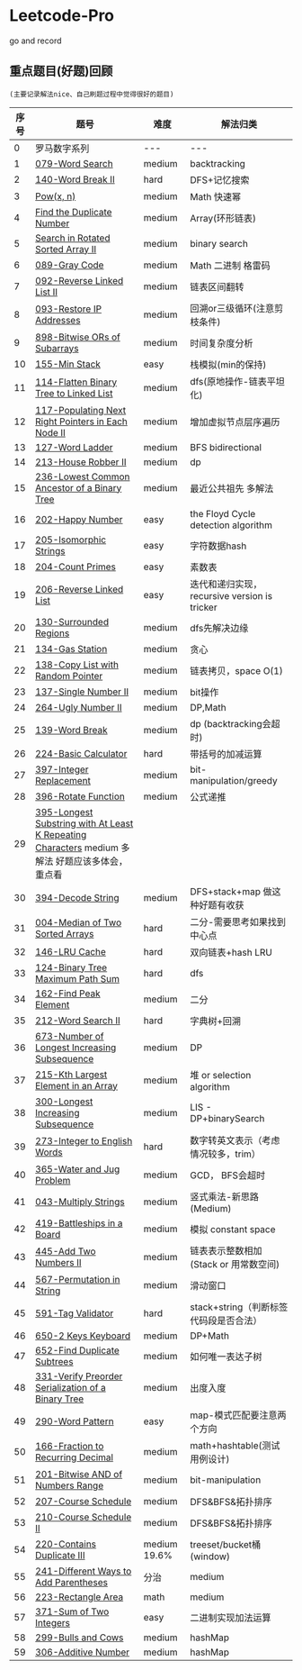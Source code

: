 # Leetcode-Pro
go and record

## 重点题目(好题)回顾
    (主要记录解法nice、自己刷题过程中觉得很好的题目)

序号    |    题号    |      难度             | 解法归类    
---     |---        |--- | --- 
0      | 罗马数字系列 | --- | ---          
1       |[079-Word Search](https://leetcode.com/problems/word-search/description/) | medium                  | backtracking
2    | [140-Word Break II](https://leetcode.com/problems/word-break-ii/description/) | hard | DFS+记忆搜索
3    | [Pow(x, n)](https://leetcode.com/problems/powx-n/description/) | medium | Math 快速幂
4    | [Find the Duplicate Number](https://leetcode.com/problems/find-the-duplicate-number/description/) | medium | Array(环形链表) 
5    | [Search in Rotated Sorted Array II](https://leetcode.com/problems/search-in-rotated-sorted-array-ii/description/) | medium | binary search
6    | [089-Gray Code](https://leetcode.com/problems/gray-code/description/) | medium | Math 二进制 格雷码
7    | [092-Reverse Linked List II](https://leetcode.com/problems/reverse-linked-list-ii/description/) | medium | 链表区间翻转
8    | [093-Restore IP Addresses](https://leetcode.com/problems/restore-ip-addresses/description/) | medium | 回溯or三级循环(注意剪枝条件)
9    | [898-Bitwise ORs of Subarrays](https://leetcode.com/problems/bitwise-ors-of-subarrays/) | medium | 时间复杂度分析
10   | [155-Min Stack](https://leetcode.com/problems/min-stack/description/) | easy | 栈模拟(min的保持)
11   | [114-Flatten Binary Tree to Linked List](https://leetcode.com/problems/flatten-binary-tree-to-linked-list/description/) | medium | dfs(原地操作-链表平坦化)
12   | [117-Populating Next Right Pointers in Each Node II](https://leetcode.com/problems/populating-next-right-pointers-in-each-node-ii/description/) | medium | 增加虚拟节点层序遍历
13   | [127-Word Ladder](https://leetcode.com/problems/word-ladder/description/) | medium | BFS bidirectional
14   | [213-House Robber II](https://leetcode.com/problems/house-robber-ii/description/) | medium | dp
15   | [236-Lowest Common Ancestor of a Binary Tree](https://leetcode.com/problems/lowest-common-ancestor-of-a-binary-tree/description/) | medium | 最近公共祖先 多解法
16   | [202-Happy Number](https://leetcode.com/problems/happy-number/description/) | easy |the Floyd Cycle detection algorithm
17   | [205-Isomorphic Strings](https://leetcode.com/problems/isomorphic-strings/description/) | easy | 字符数据hash
18   | [204-Count Primes](https://leetcode.com/problems/count-primes/description/) | easy | 素数表
19   | [206-Reverse Linked List](https://leetcode.com/problems/reverse-linked-list/description/) | easy | 迭代和递归实现，recursive version is tricker
20   | [130-Surrounded Regions](https://leetcode.com/problems/surrounded-regions/description/) | medium | dfs先解决边缘
21   | [134-Gas Station](https://leetcode.com/problems/gas-station/description/) | medium | 贪心
22   | [138-Copy List with Random Pointer](https://leetcode.com/problems/copy-list-with-random-pointer/description/) | medium | 链表拷贝，space O(1)
23   | [137-Single Number II](https://leetcode.com/problems/single-number-ii/description/) | medium |  bit操作
24   | [264-Ugly Number II](https://leetcode.com/problems/ugly-number-ii/description/) | medium | DP,Math
25   | [139-Word Break](https://leetcode.com/problems/word-break/description/)| medium | dp (backtracking会超时)
26   | [224-Basic Calculator](https://leetcode.com/problems/basic-calculator/description/) | hard | 带括号的加减运算
27   | [397-Integer Replacement](https://leetcode.com/problems/integer-replacement/description/) | medium | bit-manipulation/greedy
28   | [396-Rotate Function](https://leetcode.com/problems/rotate-function/description/) | medium | 公式递推
29   | [395-Longest Substring with At Least K Repeating Characters](https://leetcode.com/problems/longest-substring-with-at-least-k-repeating-characters/description/) medium 多解法 好题应该多体会，重点看
30   | [394-Decode String](https://leetcode.com/problems/decode-string/description/) | medium | DFS+stack+map 做这种好题有收获
31   | [004-Median of Two Sorted Arrays](https://leetcode.com/problems/median-of-two-sorted-arrays/description/) | hard | 二分-需要思考如果找到中心点
32   | [146-LRU Cache](https://leetcode.com/problems/lru-cache/description/) | hard | 双向链表+hash LRU
33   | [124-Binary Tree Maximum Path Sum](https://leetcode.com/problems/binary-tree-maximum-path-sum/description/) | hard | dfs
34   | [162-Find Peak Element](https://leetcode.com/problems/find-minimum-in-rotated-sorted-array/description/) | medium | 二分
35   | [212-Word Search II](https://leetcode.com/problems/word-search-ii/description/) | hard | 字典树+回溯
36   | [673-Number of Longest Increasing Subsequence](https://leetcode.com/problems/number-of-longest-increasing-subsequence/description/) | medium | DP
37   | [215-Kth Largest Element in an Array](https://leetcode.com/problems/kth-largest-element-in-an-array/description/) | medium | 堆 or selection algorithm
38   | [300-Longest Increasing Subsequence](https://leetcode.com/problems/longest-increasing-subsequence/) | medium | LIS - DP+binarySearch
39   | [273-Integer to English Words](https://leetcode.com/problems/integer-to-english-words/description/) | hard | 数字转英文表示（考虑情况较多，trim）
40   | [365-Water and Jug Problem](https://leetcode.com/problems/water-and-jug-problem/description/) | medium | GCD， BFS会超时
41   | [043-Multiply Strings](https://leetcode.com/problems/multiply-strings/description/) | medium | 竖式乘法-新思路(Medium)
42   | [419-Battleships in a Board](https://leetcode.com/problems/battleships-in-a-board/description/) | medium | 模拟 constant space
43   | [445-Add Two Numbers II](https://leetcode.com/problems/add-two-numbers-ii/description/) | medium | 链表表示整数相加(Stack or 用常数空间)
44   | [567-Permutation in String](https://leetcode.com/problems/permutation-in-string/description/) | medium | 滑动窗口
45   | [591-Tag Validator](https://leetcode.com/problems/tag-validator/description/) | hard | stack+string（判断标签代码段是否合法）
46   | [650-2 Keys Keyboard](https://leetcode.com/problems/2-keys-keyboard/description/) | medium | DP+Math
47   | [652-Find Duplicate Subtrees](https://leetcode.com/problems/find-duplicate-subtrees/description/) | medium | 如何唯一表达子树
48   | [331-Verify Preorder Serialization of a Binary Tree](https://leetcode.com/problems/verify-preorder-serialization-of-a-binary-tree/description/) | medium | 出度入度
49   | [290-Word Pattern](https://leetcode.com/problems/word-pattern/submissions/) | easy | map-模式匹配要注意两个方向
50   | [166-Fraction to Recurring Decimal](https://leetcode.com/problems/fraction-to-recurring-decimal/) | medium | math+hashtable(测试用例设计)
51   | [201-Bitwise AND of Numbers Range](https://leetcode.com/problems/bitwise-and-of-numbers-range/) | medium | bit-manipulation
52   | [207-Course Schedule](https://leetcode.com/problems/course-schedule/description/) | medium | DFS&BFS&拓扑排序
53   | [210-Course Schedule II](https://leetcode.com/problems/course-schedule-ii/description/) | medium | DFS&BFS&拓扑排序
54   | [220-Contains Duplicate III](https://leetcode.com/problems/contains-duplicate-iii/description/) | medium 19.6% | treeset/bucket桶(window)
55   | [241-Different Ways to Add Parentheses](https://leetcode.com/problems/different-ways-to-add-parentheses/description/) | 分治 | medium
56   | [223-Rectangle Area](https://leetcode.com/problems/rectangle-area/description/) | math | medium
57   | [371-Sum of Two Integers](https://leetcode.com/problems/sum-of-two-integers/description/) | easy | 二进制实现加法运算
58   | [299-Bulls and Cows]() | medium | hashMap
59   | [306-Additive Number](https://leetcode.com/problems/additive-number/description/) | medium | hashMap








